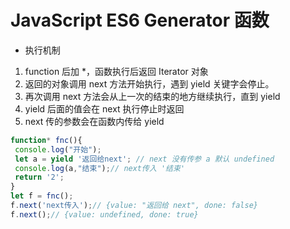 # JavaScript ES6 Generator 函数

- 执行机制
1. function 后加 *，函数执行后返回 Iterator 对象
2. 返回的对象调用 next 方法开始执行，遇到 yield 关键字会停止。
3. 再次调用 next 方法会从上一次的结束的地方继续执行，直到 yield
4. yield 后面的值会在 next 执行停止时返回
5. next 传的参数会在函数内传给 yield

```js
function* fnc(){
 console.log("开始");
 let a = yield '返回给next'; // next 没有传参 a 默认 undefined
 console.log(a,"结束");// next传入 '结束'
 return '2';
}
let f = fnc();
f.next('next传入');// {value: "返回给 next", done: false}
f.next();// {value: undefined, done: true}
```
